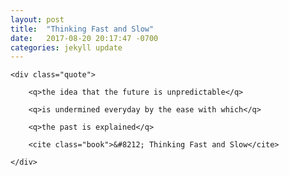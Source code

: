 ```yaml
---
layout: post
title:  "Thinking Fast and Slow"
date:   2017-08-20 20:17:47 -0700
categories: jekyll update
---
```


<div id="american-gods" class="quote-wrapper">

	<div class="quote">

		<q>the idea that the future is unpredictable</q>

		<q>is undermined everyday by the ease with which</q>

		<q>the past is explained</q>

		<cite class="book">&#8212; Thinking Fast and Slow</cite>

	</div>

</div>